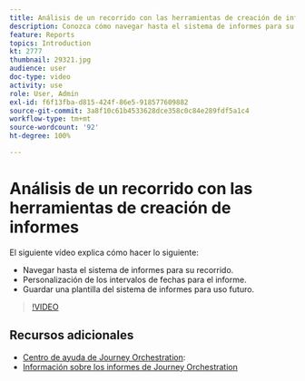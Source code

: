 ```yaml
---
title: Análisis de un recorrido con las herramientas de creación de informes
description: Conozca cómo navegar hasta el sistema de informes para su recorrido, cómo personalizar los intervalos de fechas para el informe y cómo guardar una plantilla del sistema de informes para uso futuro.
feature: Reports
topics: Introduction
kt: 2777
thumbnail: 29321.jpg
audience: user
doc-type: video
activity: use
role: User, Admin
exl-id: f6f13fba-d815-424f-86e5-918577609882
source-git-commit: 3a8f10c61b4533628dce358c0c84e289fdf5a1c4
workflow-type: tm+mt
source-wordcount: '92'
ht-degree: 100%

---
```


# Análisis de un recorrido con las herramientas de creación de informes

El siguiente vídeo explica cómo hacer lo siguiente:

* Navegar hasta el sistema de informes para su recorrido.
* Personalización de los intervalos de fechas para el informe.
* Guardar una plantilla del sistema de informes para uso futuro.

>[!VIDEO](https://video.tv.adobe.com/v/29321?quality=12)

## Recursos adicionales

* [Centro de ayuda de Journey Orchestration](https://experienceleague.adobe.com/docs/journeys/using/journey-orchestration-home.html?lang=es):
* [Información sobre los informes de Journey Orchestration](https://experienceleague.adobe.com/docs/journeys/using/journey-reports/about-journey-reports.html?lang=es)

